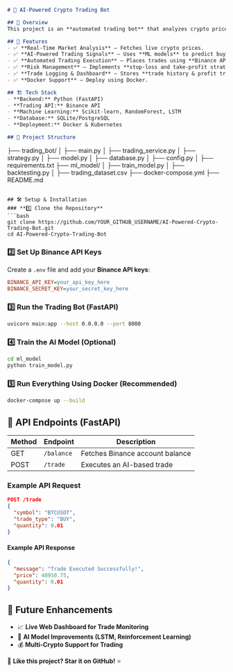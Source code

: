 ```markdown
# 🤖 AI-Powered Crypto Trading Bot

## 📌 Overview
This project is an **automated trading bot** that analyzes crypto price trends and **executes buy/sell trades using AI models**. It integrates with **Binance API** to fetch real-time market data and execute trades.

## 🚀 Features
- ✅ **Real-Time Market Analysis** – Fetches live crypto prices.
- ✅ **AI-Powered Trading Signals** – Uses **ML models** to predict buy/sell points.
- ✅ **Automated Trading Execution** – Places trades using **Binance API**.
- ✅ **Risk Management** – Implements **stop-loss and take-profit strategies**.
- ✅ **Trade Logging & Dashboard** – Stores **trade history & profit tracking**.
- ✅ **Docker Support** – Deploy using Docker.

## 🏗️ Tech Stack
- **Backend:** Python (FastAPI)  
- **Trading API:** Binance API  
- **Machine Learning:** Scikit-learn, RandomForest, LSTM  
- **Database:** SQLite/PostgreSQL  
- **Deployment:** Docker & Kubernetes  

## 📂 Project Structure
```
├── trading_bot/
│   ├── main.py
│   ├── trading_service.py
│   ├── strategy.py
│   ├── model.py
│   ├── database.py
│   ├── config.py
│   ├── requirements.txt
├── ml_model/
│   ├── train_model.py
│   ├── backtesting.py
│   ├── trading_dataset.csv
├── docker-compose.yml
├── README.md
```

## 🛠️ Setup & Installation
### **1️⃣ Clone the Repository**
```bash
git clone https://github.com/YOUR_GITHUB_USERNAME/AI-Powered-Crypto-Trading-Bot.git
cd AI-Powered-Crypto-Trading-Bot
```

### **2️⃣ Set Up Binance API Keys**
Create a `.env` file and add your **Binance API keys**:
```ini
BINANCE_API_KEY=your_api_key_here
BINANCE_SECRET_KEY=your_secret_key_here
```

### **3️⃣ Run the Trading Bot (FastAPI)**
```bash
uvicorn main:app --host 0.0.0.0 --port 8000
```

### **4️⃣ Train the AI Model (Optional)**
```bash
cd ml_model
python train_model.py
```

### **5️⃣ Run Everything Using Docker (Recommended)**
```bash
docker-compose up --build
```

## 📡 API Endpoints (FastAPI)
| Method | Endpoint         | Description              |
|--------|-----------------|--------------------------|
| GET    | `/balance`      | Fetches Binance account balance |
| POST   | `/trade`        | Executes an AI-based trade |

### **Example API Request**
```json
POST /trade
{
  "symbol": "BTCUSDT",
  "trade_type": "BUY",
  "quantity": 0.01
}
```
#### **Example API Response**
```json
{
  "message": "Trade Executed Successfully!",
  "price": 48950.75,
  "quantity": 0.01
}
```

## 📝 Future Enhancements
- 📈 **Live Web Dashboard for Trade Monitoring**  
- 🤖 **AI Model Improvements (LSTM, Reinforcement Learning)**  
- 💰 **Multi-Crypto Support for Trading**  

 

🚀 **Like this project? Star it on GitHub!** ⭐  
```
